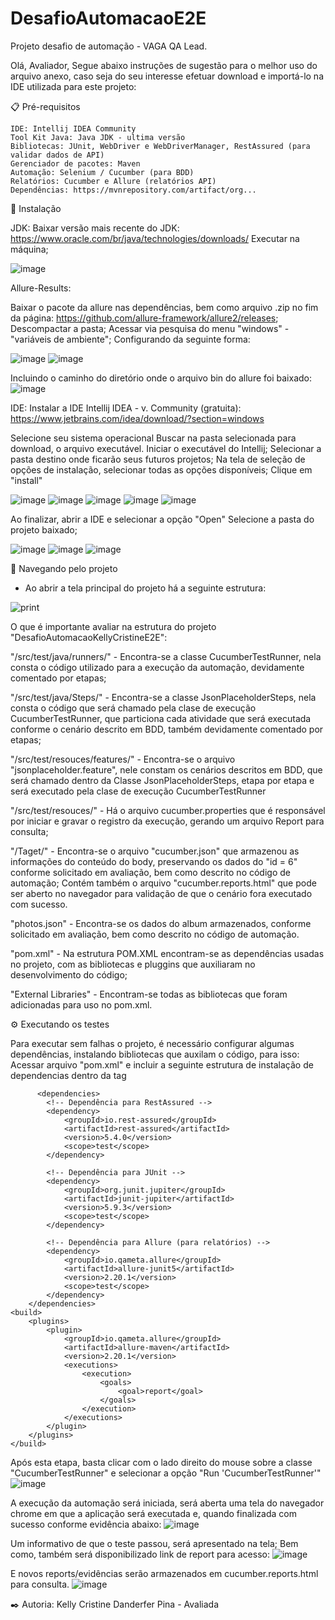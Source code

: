 # DesafioAutomacaoE2E
Projeto desafio de automação - VAGA QA Lead.


Olá, Avaliador, 
  Segue abaixo instruções de sugestão para o melhor uso do arquivo anexo, caso seja do seu interesse efetuar download e importá-lo na IDE utilizada para este projeto:



  📋 Pré-requisitos
  
	IDE: Intellij IDEA Community
	Tool Kit Java: Java JDK - ultima versão
	Bibliotecas: JUnit, WebDriver e WebDriverManager, RestAssured (para validar dados de API)
	Gerenciador de pacotes: Maven
	Automação: Selenium / Cucumber (para BDD)
	Relatórios: Cucumber e Allure (relatórios API)
	Dependências: https://mvnrepository.com/artifact/org...
  

  
  
  🔧 Instalação
  
  JDK:
  Baixar versão mais recente do JDK: https://www.oracle.com/br/java/technologies/downloads/
  Executar na máquina;
  
  ![image](https://github.com/user-attachments/assets/0297a8d2-90b7-4340-a695-3cf4816b7c98)
  
  Allure-Results:

  Baixar o pacote da allure nas dependências, bem como arquivo .zip no fim da página: https://github.com/allure-framework/allure2/releases;
  Descompactar a pasta;
  Acessar via pesquisa do menu "windows" - "variáveis de ambiente";
  Configurando da seguinte forma:

  ![image](https://github.com/user-attachments/assets/4b060ffe-eb09-4ed5-99b3-e75da07f0f71)
  ![image](https://github.com/user-attachments/assets/f5b57c9e-7999-4703-b30a-af0f25645f12)

  Incluindo o caminho do diretório onde o arquivo bin do allure foi baixado:
  ![image](https://github.com/user-attachments/assets/ed5fa38f-3d2c-462b-b7d7-7a1313f22ea8)

  
  IDE: 
  Instalar a IDE Intellij IDEA - v. Community (gratuita): https://www.jetbrains.com/idea/download/?section=windows 
  
  Selecione seu sistema operacional
  Buscar na pasta selecionada para download, o arquivo executável.
  Iniciar o executável do Intellij;
  Selecionar a pasta destino onde ficarão seus futuros projetos;
  Na tela de seleção de opções de instalação, selecionar todas as opções disponíveis;
  Clique em "install"
  
  
  ![image](https://github.com/user-attachments/assets/9b66647c-ce4f-46fc-99cd-4c8c02b363f7)
  ![image](https://github.com/user-attachments/assets/c2a09ad4-8491-450c-8a2c-49b1eb4c35aa)
  ![image](https://github.com/user-attachments/assets/ec80482a-98b8-4e60-a2f3-8ff2f7ef0266)
  ![image](https://github.com/user-attachments/assets/305ff930-49d0-4fb2-96c6-c5454d8a27d6)
  ![image](https://github.com/user-attachments/assets/98b55a95-b494-4d36-a006-fa45fadb4da0)
  
  Ao finalizar, abrir a IDE e selecionar a opção "Open"
  Selecione a pasta do projeto baixado;
  
  ![image](https://github.com/user-attachments/assets/829e266d-7d4a-4a30-a750-5d2266e9d729)
  ![image](https://github.com/user-attachments/assets/4025cd28-bda2-4847-ba40-55d12cdbc8e0)
  ![image](https://github.com/user-attachments/assets/26e211d3-ccff-4ac7-a68b-442838a2a214)
  
  
  🚀 Navegando pelo projeto 
   - Ao abrir a tela principal do projeto há a seguinte estrutura:
  	
  ![print](https://github.com/user-attachments/assets/ab565b77-3122-478a-a530-aa8781e1c635)

  
   O que é importante avaliar na estrutura do projeto "DesafioAutomacaoKellyCristineE2E": 
	
"/src/test/java/runners/" - Encontra-se a classe CucumberTestRunner, nela consta o código utilizado para a execução da automação, devidamente comentado por etapas;
	
"/src/test/java/Steps/" - Encontra-se a classe JsonPlaceholderSteps, nela consta o código que será chamado pela clase de execução CucumberTestRunner, que particiona cada atividade que será executada conforme o cenário descrito em BDD, também devidamente comentado por etapas;
	
"/src/test/resouces/features/" - Encontra-se o arquivo "jsonplaceholder.feature", nele constam os cenários descritos em BDD, que será chamado dentro da Classe JsonPlaceholderSteps, etapa por etapa e será executado pela clase de execução CucumberTestRunner
	
"/src/test/resouces/" - Há o arquivo cucumber.properties que é responsável por iniciar e gravar o registro da execução, gerando um arquivo Report para consulta;
	
"/Taget/" - Encontra-se o arquivo "cucumber.json" que armazenou as informações do conteúdo do body, preservando os dados do "id = 6" conforme solicitado em avaliação, bem como descrito no código de automação; Contém também o arquivo "cucumber.reports.html" que pode ser aberto no navegador para validação de que o cenário fora executado com sucesso.

"photos.json" - Encontra-se os dados do album armazenados, conforme solicitado em avaliação, bem como descrito no código de automação.
	
"pom.xml" - Na estrutura POM.XML encontram-se as dependências usadas no projeto, com as bibliotecas e pluggins que auxiliaram no desenvolvimento do código;
	
"External Libraries" - Encontram-se todas as bibliotecas que foram adicionadas para uso no pom.xml.
  	
	
  ⚙️ Executando os testes
  
  Para executar sem falhas o projeto, é necessário configurar algumas dependências, instalando bibliotecas que auxilam o código, para isso:
  Acessar arquivo "pom.xml" e incluir a seguinte estrutura de instalação de dependencias dentro da tag <project> </project>
  
          <dependencies>
            <!-- Dependência para RestAssured -->
            <dependency>
                <groupId>io.rest-assured</groupId>
                <artifactId>rest-assured</artifactId>
                <version>5.4.0</version>
                <scope>test</scope>
            </dependency>

            <!-- Dependência para JUnit -->
            <dependency>
                <groupId>org.junit.jupiter</groupId>
                <artifactId>junit-jupiter</artifactId>
                <version>5.9.3</version>
                <scope>test</scope>
            </dependency>

            <!-- Dependência para Allure (para relatórios) -->
            <dependency>
                <groupId>io.qameta.allure</groupId>
                <artifactId>allure-junit5</artifactId>
                <version>2.20.1</version>
                <scope>test</scope>
            </dependency>
        </dependencies>
    <build>
        <plugins>
            <plugin>
                <groupId>io.qameta.allure</groupId>
                <artifactId>allure-maven</artifactId>
                <version>2.20.1</version>
                <executions>
                    <execution>
                        <goals>
                            <goal>report</goal>
                        </goals>
                    </execution>
                </executions>
            </plugin>
        </plugins>
    </build>
   
  
  Após esta etapa, basta clicar com o lado direito do mouse sobre a classe "CucumberTestRunner" e selecionar a opção "Run 'CucumberTestRunner'"
  ![image](https://github.com/user-attachments/assets/234e6626-7812-4be1-bbd7-4bc4aa9b17b9)
  
  A execução da automação será iniciada, será aberta uma tela do navegador chrome em que a aplicação será executada e, quando finalizada com sucesso conforme evidência abaixo:
  ![image](https://github.com/user-attachments/assets/619fd392-e73f-465e-907d-16db64442da4)

  Um informativo de que o teste passou, será apresentado na tela;
  Bem como, também será disponibilizado link de report para acesso:
  ![image](https://github.com/user-attachments/assets/e5e88a0b-6c2a-46dd-a0da-c503da9882cd)

  E novos reports/evidências serão armazenados em cucumber.reports.html para consulta.
  ![image](https://github.com/user-attachments/assets/9a553937-1ef8-4126-a611-8b89d6695990)

  
  

✒️ Autoria:
Kelly Cristine Danderfer Pina - Avaliada 
